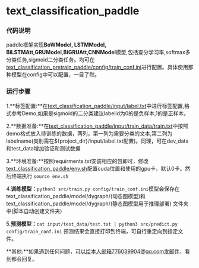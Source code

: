 # text_classification_paddle

### 代码说明

paddle框架实现**BoWModel, LSTMModel, BiLSTMAtt,GRUModel,BiGRUAtt,CNNModel**模型,包括查分学习率,softmax多分类任务,sigmoid二分类任务。均可在[text_classification_pretrain_paddle/config/train_conf.ini](https://github.com/JMDang/text_classification_paddle/blob/main/text_classification_paddle/config/train_conf.ini)进行配置。具体使用那种模型在config中可以配置，一目了然。

### 运行步骤

1.**标签配置:**在[text_classification_paddle/input/label.txt](https://github.com/JMDang/text_classification_paddle/blob/main/text_classification_paddle/input/label.txt)中进行标签配置,格式参考Demo,如果是sigmoid的二分类建议labelid为0的是负样本,1的是正样本。

2.**数据准备:**在[text_classification_paddle/input/train_data/train.txt](https://github.com/JMDang/text_classification_paddle/blob/main/text_classification_paddle/input/train_data/train.txt)中按照demo格式放入待训练的数据，两列，第一列为需要分类的文本,第二列为labelname(类别需在${project_dir}/input/label.txt配置)。同理，可在dev_data和test_data增加验证和测试数据

3.**环境准备:**按照requirments.txt安装相应的包即可，修改[text_classification_paddle/env.sh](https://github.com/JMDang/text_classification_paddle/blob/main/text_classification_paddle/env.sh)配置cuda位置和使用的gpu卡，默认0卡。然后终端执行 `source env.sh `

4.**训练模型：**`python3 src/train.py config/train_conf.ini`模型会保存在text_classification_paddle/model/dygraph/(动态图模型)和text_classification_paddle/model/dygraph/(静态图模型用于推理部署) 文件夹中(脚本自动创建文件夹)

5.**预测模型：**`cat input/test_data/test.txt | python3 src/predict.py config/train_conf.ini` 预测结果会直接打印到终端，可自行重定向到指定文件。

**其他:**如果遇到任何问题，可以给本人邮箱776039904@qq.com发邮件，看到都会回复。

